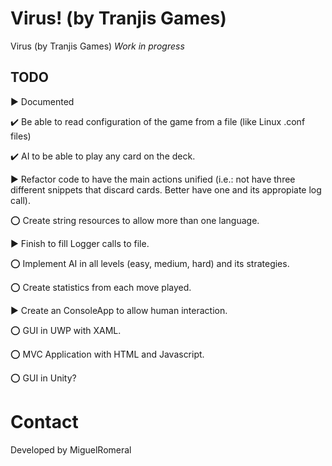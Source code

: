 # Virus! (by Tranjis Games)
Virus (by Tranjis Games) *Work in progress*

## TODO

:arrow_forward:
Documented

:heavy_check_mark:
Be able to read configuration of the game from a file (like Linux .conf files)

:heavy_check_mark:
AI to be able to play any card on the deck.

:arrow_forward:
Refactor code to have the main actions unified (i.e.: not have three different snippets that discard cards. Better have one and its appropiate log call).

:o:
Create string resources to allow more than one language.

:arrow_forward:
Finish to fill Logger calls to file.

:o:
Implement AI in all levels (easy, medium, hard) and its strategies.

:o:
Create statistics from each move played.

:arrow_forward:
Create an ConsoleApp to allow human interaction.

:o:
GUI in UWP with XAML.

:o:
MVC Application with HTML and Javascript.

:o:
GUI in Unity?

# Contact

Developed by MiguelRomeral